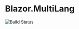 # Blazor.MultiLang

[![Build Status](https://dev.azure.com/mariuszbojkowski/Open%20Source%20projects/_apis/build/status/csharp-today.Blazor.MultiLang?branchName=master)](https://dev.azure.com/mariuszbojkowski/Open%20Source%20projects/_build/latest?definitionId=16&branchName=master)
